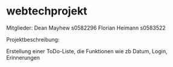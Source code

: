 # webtechprojekt
Mitglieder:
Dean Mayhew     s0582296
Florian Heimann s0583522

Projektbeschreibung:

Erstellung einer ToDo-Liste, die Funktionen wie zb Datum, Login, Erinnerungen 
